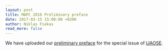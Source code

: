 ```yaml
---
layout: post
title: MAPC 2016 Preliminary preface
date: 2017-03-15 15:00:00 +0200
author: Niklas Fiekas
read_more: false
---
```


We have uploaded our [preliminary preface](/2016/preface-prelim.pdf) for the special issue of [IJAOSE](http://www.inderscience.com/jhome.php?jcode=IJAOSE).
